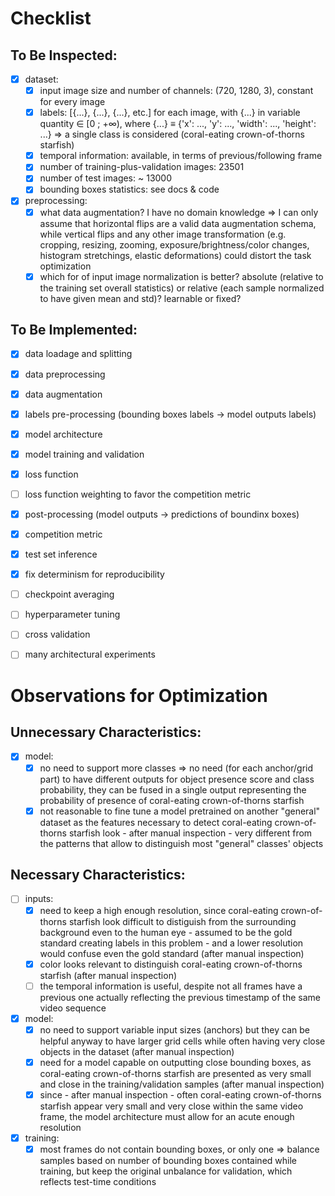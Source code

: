 # Checklist

## To Be Inspected:
- [x] dataset:
    - [x] input image size and number of channels: (720, 1280, 3), constant for every image
    - [x] labels: [{...}, {...}, {...}, etc.] for each image, with {...} in variable quantity ∈ [0 ; +∞), where {...} ≡ {'x': ..., 'y': ..., 'width': ..., 'height': ...} ⇒ a single class is considered (coral-eating crown-of-thorns starfish)
    - [x] temporal information: available, in terms of previous/following frame
    - [x] number of training-plus-validation images: 23501
    - [x] number of test images: ~ 13000
    - [x] bounding boxes statistics: see docs & code
- [x] preprocessing:
    - [x] what data augmentation? I have no domain knowledge ⇒ I can only assume that horizontal flips are a valid data augmentation schema, while vertical flips and any other image transformation (e.g. cropping, resizing, zooming, exposure/brightness/color changes, histogram stretchings, elastic deformations) could distort the task optimization
    - [x] which for of input image normalization is better? absolute (relative to the training set overall statistics) or relative (each sample normalized to have given mean and std)? learnable or fixed?

## To Be Implemented:
- [x] data loadage and splitting
- [x] data preprocessing
- [x] data augmentation
- [x] labels pre-processing (bounding boxes labels → model outputs labels)
- [x] model architecture
- [x] model training and validation
- [x] loss function
- [ ] loss function weighting to favor the competition metric
- [x] post-processing (model outputs → predictions of boundinx boxes)
- [x] competition metric
- [x] test set inference
- [x] fix determinism for reproducibility
- [ ] checkpoint averaging
- [ ] hyperparameter tuning
- [ ] cross validation
- [ ] many architectural experiments


# Observations for Optimization

## Unnecessary Characteristics:
- [x] model:
    - [x] no need to support more classes ⇒ no need (for each anchor/grid part) to have different outputs for object presence score and class probability, they can be fused in a single output representing the probability of presence of coral-eating crown-of-thorns starfish
    - [x] not reasonable to fine tune a model pretrained on another "general" dataset as the features necessary to detect coral-eating crown-of-thorns starfish look - after manual inspection - very different from the patterns that allow to distinguish most "general" classes' objects

## Necessary Characteristics:
- [ ] inputs:
    - [x] need to keep a high enough resolution, since coral-eating crown-of-thorns starfish look difficult to distiguish from the surrounding background even to the human eye - assumed to be the gold standard creating labels in this problem - and a lower resolution would confuse even the gold standard (after manual inspection)
    - [x] color looks relevant to distinguish coral-eating crown-of-thorns starfish (after manual inspection)
    - [ ] the temporal information is useful, despite not all frames have a previous one actually reflecting the previous timestamp of the same video sequence
- [x] model:
    - [x] no need to support variable input sizes (anchors) but they can be helpful anyway to have larger grid cells while often having very close objects in the dataset (after manual inspection)
    - [x] need for a model capable on outputting close bounding boxes, as coral-eating crown-of-thorns starfish are presented as very small and close in the training/validation samples (after manual inspection)
    - [x] since - after manual inspection - often coral-eating crown-of-thorns starfish appear very small and very close within the same video frame, the model architecture must allow for an acute enough resolution
- [x] training:
    - [x] most frames do not contain bounding boxes, or only one ⇒ balance samples based on number of bounding boxes contained while training, but keep the original unbalance for validation, which reflects test-time conditions
